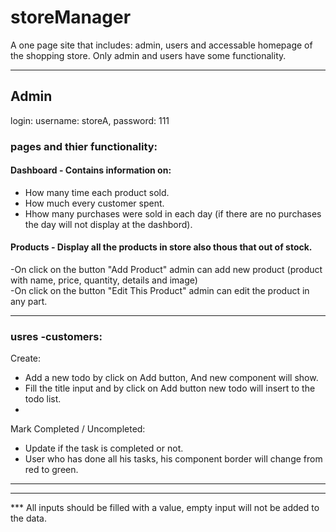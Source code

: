 # storeManager
A one page site that includes: admin, users and accessable homepage of the shopping store.
Only admin and users have some functionality.
___
## Admin
login: username: storeA, password: 111

### pages and thier functionality:
#### Dashboard - Contains information on:
-  How many time each product sold.
-  How much every customer spent.
- Hhow many purchases were sold in each day (if there are no purchases the day will not display at the dashbord). 

#### Products - Display all the products in store also thous that out of stock.
-On click on the button "Add Product" admin can add new product (product with name, price, quantity, details and image)  
-On click on the button "Edit This Product" admin can edit the product in any part.

 ___
### usres -customers: 
Create:
   - Add a new todo by click on Add button, And new component will show.
   - Fill the title input and by click on Add button new todo will insert to the todo list.
   - 
Mark Completed / Uncompleted:
  - Update if the task is completed or not.
  - User who has done all his tasks, his component border will change from red to green.
 ___

 ___

***  All inputs should be filled with a value, empty input will not be added to the data.
